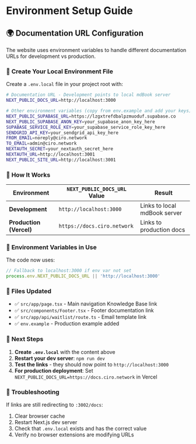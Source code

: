 # Environment Setup Guide

## 🌍 Documentation URL Configuration

The website uses environment variables to handle different documentation URLs for development vs production.

### 📝 **Create Your Local Environment File**

Create a `.env.local` file in your project root with:

```bash
# Documentation URL - Development points to local mdBook server
NEXT_PUBLIC_DOCS_URL=http://localhost:3000

# Other environment variables (copy from env.example and add your keys)
NEXT_PUBLIC_SUPABASE_URL=https://lzgxtrefdbalpzmuoduf.supabase.co
NEXT_PUBLIC_SUPABASE_ANON_KEY=your_supabase_anon_key_here
SUPABASE_SERVICE_ROLE_KEY=your_supabase_service_role_key_here
SENDGRID_API_KEY=your_sendgrid_api_key_here
FROM_EMAIL=noreply@ciro.network
TO_EMAIL=admin@ciro.network
NEXTAUTH_SECRET=your_nextauth_secret_here
NEXTAUTH_URL=http://localhost:3001
NEXT_PUBLIC_SITE_URL=http://localhost:3001
```

### 🚀 **How It Works**

| Environment | `NEXT_PUBLIC_DOCS_URL` Value | Result |
|-------------|------------------------------|---------|
| **Development** | `http://localhost:3000` | Links to local mdBook server |
| **Production (Vercel)** | `https://docs.ciro.network` | Links to production docs |

### 🔧 **Environment Variables in Use**

The code now uses:
```typescript
// Fallback to localhost:3000 if env var not set
process.env.NEXT_PUBLIC_DOCS_URL || 'http://localhost:3000'
```

### 📁 **Files Updated**

- ✅ `src/app/page.tsx` - Main navigation Knowledge Base link
- ✅ `src/components/Footer.tsx` - Footer documentation link  
- ✅ `src/app/api/waitlist/route.ts` - Email template link
- ✅ `env.example` - Production example added

### 🎯 **Next Steps**

1. **Create `.env.local`** with the content above
2. **Restart your dev server**: `npm run dev`
3. **Test the links** - they should now point to `http://localhost:3000`
4. **For production deployment**: Set `NEXT_PUBLIC_DOCS_URL=https://docs.ciro.network` in Vercel

### 🐛 **Troubleshooting**

If links are still redirecting to `:3002/docs`:
1. Clear browser cache
2. Restart Next.js dev server
3. Check that `.env.local` exists and has the correct value
4. Verify no browser extensions are modifying URLs 